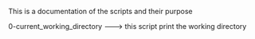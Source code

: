 This is a documentation of the scripts and their purpose

0-current_working_directory ---> this script print the working directory